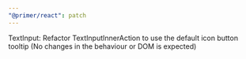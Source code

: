 ```yaml
---
"@primer/react": patch
---
```


TextInput: Refactor TextInputInnerAction to use the default icon button tooltip (No changes in the behaviour or DOM is expected)
